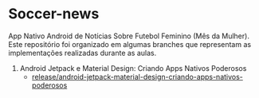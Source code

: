 # Soccer-news

App Nativo Android de Notícias Sobre Futebol Feminino (Mês da Mulher). Este repositório foi organizado em algumas branches que representam as implementações realizadas durante as aulas.

 1. Android Jetpack e Material Design: Criando Apps Nativos Poderosos
    - [release/android-jetpack-material-design-criando-apps-nativos-poderosos](https://github.com/zimbaldi/Soccer-news/tree/https/github.com/zimbaldi/Soccer-news/tree/release/android-jetpack-material-design-criando-apps-nativos-poderosos)
